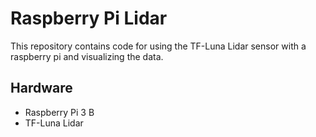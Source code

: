 # Raspberry Pi Lidar

This repository contains code for using the TF-Luna Lidar sensor with a raspberry pi and visualizing the data.

## Hardware

- Raspberry Pi 3 B
- TF-Luna Lidar
